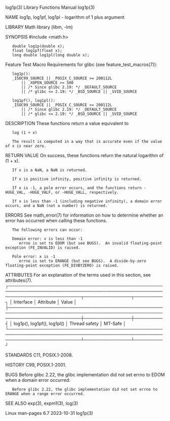 log1p(3)							   Library Functions Manual							      log1p(3)

NAME
       log1p, log1pf, log1pl -	logarithm of 1 plus argument

LIBRARY
       Math library (libm, -lm)

SYNOPSIS
       #include <math.h>

       double log1p(double x);
       float log1pf(float x);
       long double log1pl(long double x);

   Feature Test Macro Requirements for glibc (see feature_test_macros(7)):

       log1p():
	   _ISOC99_SOURCE || _POSIX_C_SOURCE >= 200112L
	       || _XOPEN_SOURCE >= 500
	       || /* Since glibc 2.19: */ _DEFAULT_SOURCE
	       || /* glibc <= 2.19: */ _BSD_SOURCE || _SVID_SOURCE

       log1pf(), log1pl():
	   _ISOC99_SOURCE || _POSIX_C_SOURCE >= 200112L
	       || /* Since glibc 2.19: */ _DEFAULT_SOURCE
	       || /* glibc <= 2.19: */ _BSD_SOURCE || _SVID_SOURCE

DESCRIPTION
       These functions return a value equivalent to

	   log (1 + x)

       The result is computed in a way that is accurate even if the value of x is near zero.

RETURN VALUE
       On success, these functions return the natural logarithm of (1 + x).

       If x is a NaN, a NaN is returned.

       If x is positive infinity, positive infinity is returned.

       If x is -1, a pole error occurs, and the functions return -HUGE_VAL, -HUGE_VALF, or -HUGE_VALL, respectively.

       If x is less than -1 (including negative infinity), a domain error occurs, and a NaN (not a number) is returned.

ERRORS
       See math_error(7) for information on how to determine whether an error has occurred when calling these functions.

       The following errors can occur:

       Domain error: x is less than -1
	      errno is set to EDOM (but see BUGS).  An invalid floating-point exception (FE_INVALID) is raised.

       Pole error: x is -1
	      errno is set to ERANGE (but see BUGS).  A divide-by-zero floating-point exception (FE_DIVBYZERO) is raised.

ATTRIBUTES
       For an explanation of the terms used in this section, see attributes(7).
       ┌───────────────────────────────────────────────────────────────────────────────────────────────────────────────────────────┬───────────────┬─────────┐
       │ Interface														   │ Attribute	   │ Value   │
       ├───────────────────────────────────────────────────────────────────────────────────────────────────────────────────────────┼───────────────┼─────────┤
       │ log1p(), log1pf(), log1pl()												   │ Thread safety │ MT-Safe │
       └───────────────────────────────────────────────────────────────────────────────────────────────────────────────────────────┴───────────────┴─────────┘

STANDARDS
       C11, POSIX.1-2008.

HISTORY
       C99, POSIX.1-2001.

BUGS
       Before glibc 2.22, the glibc implementation did not set errno to EDOM when a domain error occurred.

       Before glibc 2.22, the glibc implementation did not set errno to ERANGE when a range error occurred.

SEE ALSO
       exp(3), expm1(3), log(3)

Linux man-pages 6.7							  2023-10-31								      log1p(3)
